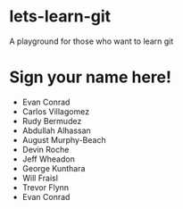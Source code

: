 # lets-learn-git
A playground for those who want to learn git

# Sign your name here!
- Evan Conrad
- Carlos Villagomez
- Rudy Bermudez
- Abdullah Alhassan
- August Murphy-Beach
- Devin Roche
- Jeff Wheadon
- George Kunthara
- Will Fraisl
- Trevor Flynn
- Evan Conrad
